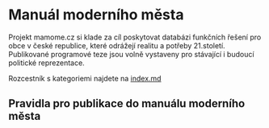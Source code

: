 # Manuál moderního města

Projekt mamome.cz si klade za cíl poskytovat databázi funkčních řešení pro obce v české republice, které odrážejí realitu a potřeby 21.století. 
Publikované programové teze jsou volně vystaveny pro stávající i budoucí politické reprezentace.

Rozcestník s kategoriemi najdete na [index.md](/index.md)

## Pravidla pro publikace do manuálu moderního města
